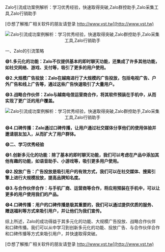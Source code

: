 Zalo引流成功案例解析：学习优秀经验，快速取得突破,Zalo群控助手,Zalo采集工具,Zalo行销助手

[😍想了解推广相关软件的朋友请登录 http://www.vst.tw](http://www.vst.tw)

 <center><img src="https://vst.tw/MP4/tuiguang/png/7.png" alt="Zalo引流成功案例解析：学习优秀经验，快速取得突破,Zalo群控助手,Zalo采集工具,Zalo行销助手"></center>

一、Zalo的引流策略

**😄1.多元化的功能：Zalo不仅提供基本的即时聊天功能，还集成了许多其他功能，如社交网络、游戏、支付等，吸引了更多的用户使用。**

**😄2.大规模广告投放：Zalo在越南进行了大规模的广告投放，包括电视广告、户外广告和线上广告等，通过这些广告快速吸引了大量用户。**

**😄3.战略合作伙伴：Zalo与越南电信运营商合作，将其软件预装在手机中，从而实现了更广泛的用户覆盖。**

 <center><img src="https://vst.tw/MP4/tuiguang/png/3.png" alt="Zalo引流成功案例解析：学习优秀经验，快速取得突破,Zalo群控助手,Zalo采集工具,Zalo行销助手"></center>

**😄4.口碑传播：Zalo通过口碑传播，让用户通过社交媒体分享他们的使用体验并邀请朋友加入，从而扩大了用户群体。**

**😄二、学习优秀经验**

**😄1.创新多元化的功能：除了基本的即时聊天功能，我们可以考虑在产品中添加其他有趣的功能，如语音助手、小游戏等，吸引更多用户使用。**

**😄2.投放广告：广告投放是吸引用户的有效方式，我们可以在社交媒体、搜索引擎上进行大规模投放，提高品牌知名度。**

**😄3.与合作伙伴合作：与手机厂商、运营商等合作，将应用预装在手机中，可以让更多的用户使用我们的产品。**

**😄4.口碑传播：用户的口碑传播是极其重要的，我们可以通过提供优质的服务、赠送福利等方式来吸引用户，并让他们为我们宣传。**

综上所述，Zalo的成功得益于其多元化的功能、大规模广告投放、战略合作伙伴和口碑传播。我们可以从中学习到创新多元化的功能、投放广告、与合作伙伴合作和口碑传播等方式来吸引用户，并快速取得突破。

[😍想了解推广相关软件的朋友请登录 http://www.vst.tw](http://www.vst.tw)



